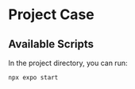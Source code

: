 # Project Case

## Available Scripts
In the project directory, you can run: 
```
npx expo start
```
